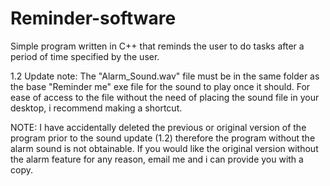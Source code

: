 # Reminder-software
Simple program written in C++ that reminds the user to do tasks after a period of time specified by the user.

1.2 Update note:
The "Alarm_Sound.wav" file must be in the same folder as the base "Reminder me" exe file for the sound to play once it should. For ease of access to the file without the need of placing the sound file in your desktop, i recommend making a shortcut.

NOTE: I have accidentally deleted the previous or original version of the program prior to the sound update (1.2) therefore the program without the alarm sound is not obtainable. If you would like the original version without the alarm feature for any reason, email me and i can provide you with a copy.
